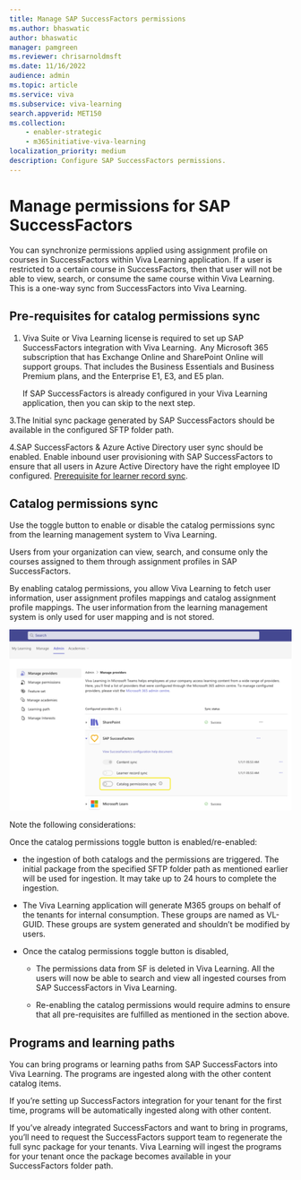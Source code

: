 ```yaml
---
title: Manage SAP SuccessFactors permissions
ms.author: bhaswatic
author: bhaswatic
manager: pamgreen
ms.reviewer: chrisarnoldmsft
ms.date: 11/16/2022
audience: admin
ms.topic: article
ms.service: viva
ms.subservice: viva-learning
search.appverid: MET150
ms.collection: 
    - enabler-strategic
    - m365initiative-viva-learning
localization_priority: medium
description: Configure SAP SuccessFactors permissions.
---
```


# Manage permissions for SAP SuccessFactors

You can synchronize permissions applied using assignment profile on courses in SuccessFactors within Viva Learning application.  If a user is restricted to a certain course in SuccessFactors, then that user will not be able to view, search, or consume the same course within Viva Learning. This is a one-way sync from SuccessFactors into Viva Learning.

## Pre-requisites for catalog permissions sync

1. Viva Suite or Viva Learning license is required to set up SAP SuccessFactors integration with Viva Learning.  
   Any Microsoft 365 subscription that has Exchange Online and SharePoint Online will support groups. That includes the Business Essentials and Business Premium plans, and the Enterprise E1, E3, and E5 plan.

   If SAP SuccessFactors is already configured in your Viva Learning application, then you can skip to the next step.  

3.The Initial sync package generated by SAP SuccessFactors should be available in the configured SFTP folder path.  

4.SAP SuccessFactors & Azure Active Directory user sync should be enabled. Enable inbound user provisioning with SAP SuccessFactors to ensure that all users in Azure Active Directory have the right employee ID configured. [Prerequisite for learner record sync](/viva/learning/configure-successfactors-content-source#prerequisite-for-learner-record-sync).

## Catalog permissions sync

Use the toggle button to enable or disable the catalog permissions sync from the learning management system to Viva Learning.  

Users from your organization can view, search, and consume only the courses assigned to them through assignment profiles in SAP SuccessFactors.  

By enabling catalog permissions, you allow Viva Learning to fetch user information, user assignment profiles mappings and catalog assignment profile mappings. The user information from the learning management system is only used for user mapping and is not stored.


![Screenshot shows the catalog permissions sync options displayed on the admin tab](../media/learning/sfsf-catalog-permissions-config.png)


Note the following considerations:

Once the catalog permissions toggle button is enabled/re-enabled:

- the ingestion of both catalogs and the permissions are triggered. The initial package from the specified SFTP folder path as mentioned earlier will be used for ingestion. It may take up to 24 hours to complete the ingestion.  

- The Viva Learning application will generate M365 groups on behalf of the tenants for internal consumption. These groups are named as VL-GUID. These groups are system generated and shouldn’t be modified by users. 

- Once the catalog permissions toggle button is disabled,  

    - The permissions data from SF  is deleted in Viva Learning. All the users will now be able to search and view all ingested courses from SAP SuccessFactors in Viva Learning.  

    - Re-enabling the catalog permissions would require admins to ensure that all pre-requisites are fulfilled as mentioned in the section above.
    
## Programs and learning paths

You can bring programs or learning paths from SAP SuccessFactors into Viva Learning. The programs are ingested along with the other content catalog items.

If you’re setting up SuccessFactors integration for your tenant for the first time, programs will be automatically ingested along with other content.

If you’ve already integrated SuccessFactors and want to bring in programs, you’ll need to request the SuccessFactors support team to regenerate the full sync package for your tenants. Viva Learning will ingest the programs for your tenant once the package becomes available in your SuccessFactors folder path.

